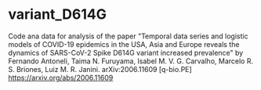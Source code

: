 # variant_D614G
Code ana data for analysis of the paper "Temporal data series and logistic models of COVID-19 epidemics in the USA, Asia and Europe reveals the dynamics of SARS-CoV-2 Spike D614G variant increased prevalence" by Fernando Antoneli, Taima N. Furuyama, Isabel M. V. G. Carvalho, Marcelo R. S. Briones, Luiz M. R. Janini. 	arXiv:2006.11609 [q-bio.PE] https://arxiv.org/abs/2006.11609
